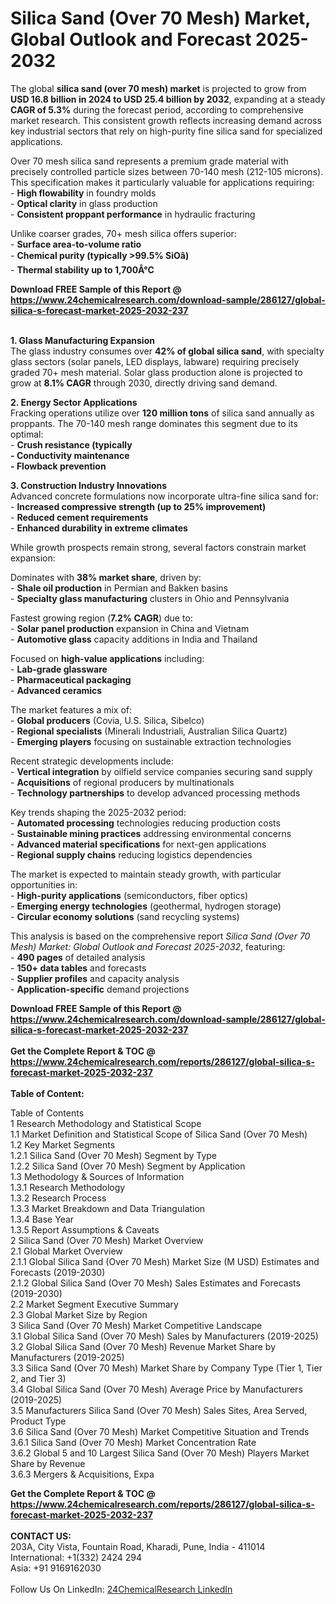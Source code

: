 <h1>Silica Sand (Over 70 Mesh) Market, Global Outlook and Forecast 2025-2032</h1><p>The global <strong>silica sand (over 70 mesh) market</strong> is projected to grow from <strong>USD 16.8 billion in 2024 to USD 25.4 billion by 2032</strong>, expanding at a steady <strong>CAGR of 5.3%</strong> during the forecast period, according to comprehensive market research. This consistent growth reflects increasing demand across key industrial sectors that rely on high-purity fine silica sand for specialized applications.</p><p>Over 70 mesh silica sand represents a premium grade material with precisely controlled particle sizes between 70-140 mesh (212-105 microns). This specification makes it particularly valuable for applications requiring:<br>
- <strong>High flowability</strong> in foundry molds<br>
- <strong>Optical clarity</strong> in glass production<br>
- <strong>Consistent proppant performance</strong> in hydraulic fracturing</p><p>Unlike coarser grades, 70+ mesh silica offers superior:<br>
- <strong>Surface area-to-volume ratio</strong><br>
- <strong>Chemical purity (typically &gt;99.5% SiOâ)</strong><br>
- <strong>Thermal stability up to 1,700Â°C</strong></p><div><b>Download FREE Sample of this Report @ 
            <a href="https://www.24chemicalresearch.com/download-sample/286127/global-silica-s-forecast-market-2025-2032-237">
            https://www.24chemicalresearch.com/download-sample/286127/global-silica-s-forecast-market-2025-2032-237</a></b></div><br><p><strong>1. Glass Manufacturing Expansion</strong><br>
The glass industry consumes over <strong>42% of global silica sand</strong>, with specialty glass sectors (solar panels, LED displays, labware) requiring precisely graded 70+ mesh material. Solar glass production alone is projected to grow at <strong>8.1% CAGR</strong> through 2030, directly driving sand demand.</p><p><strong>2. Energy Sector Applications</strong><br>
Fracking operations utilize over <strong>120 million tons</strong> of silica sand annually as proppants. The 70-140 mesh range dominates this segment due to its optimal:<br>
- <strong>Crush resistance (typically <br>
- <strong>Conductivity maintenance</strong><br>
- <strong>Flowback prevention</strong></strong></p><p><strong>3. Construction Industry Innovations</strong><br>
Advanced concrete formulations now incorporate ultra-fine silica sand for:<br>
- <strong>Increased compressive strength (up to 25% improvement)</strong><br>
- <strong>Reduced cement requirements</strong><br>
- <strong>Enhanced durability in extreme climates</strong></p><p>While growth prospects remain strong, several factors constrain market expansion:</p><p>Dominates with <strong>38% market share</strong>, driven by:<br>
- <strong>Shale oil production</strong> in Permian and Bakken basins<br>
- <strong>Specialty glass manufacturing</strong> clusters in Ohio and Pennsylvania</p><p>Fastest growing region (<strong>7.2% CAGR</strong>) due to:<br>
- <strong>Solar panel production</strong> expansion in China and Vietnam<br>
- <strong>Automotive glass</strong> capacity additions in India and Thailand</p><p>Focused on <strong>high-value applications</strong> including:<br>
- <strong>Lab-grade glassware</strong><br>
- <strong>Pharmaceutical packaging</strong><br>
- <strong>Advanced ceramics</strong></p><p>The market features a mix of:<br>
- <strong>Global producers</strong> (Covia, U.S. Silica, Sibelco)<br>
- <strong>Regional specialists</strong> (Minerali Industriali, Australian Silica Quartz)<br>
- <strong>Emerging players</strong> focusing on sustainable extraction technologies</p><p>Recent strategic developments include:<br>
- <strong>Vertical integration</strong> by oilfield service companies securing sand supply<br>
- <strong>Acquisitions</strong> of regional producers by multinationals<br>
- <strong>Technology partnerships</strong> to develop advanced processing methods</p><p>Key trends shaping the 2025-2032 period:<br>
- <strong>Automated processing</strong> technologies reducing production costs<br>
- <strong>Sustainable mining practices</strong> addressing environmental concerns<br>
- <strong>Advanced material specifications</strong> for next-gen applications<br>
- <strong>Regional supply chains</strong> reducing logistics dependencies</p><p>The market is expected to maintain steady growth, with particular opportunities in:<br>
- <strong>High-purity applications</strong> (semiconductors, fiber optics)<br>
- <strong>Emerging energy technologies</strong> (geothermal, hydrogen storage)<br>
- <strong>Circular economy solutions</strong> (sand recycling systems)</p><p>This analysis is based on the comprehensive report <em>Silica Sand (Over 70 Mesh) Market: Global Outlook and Forecast 2025-2032</em>, featuring:<br>
- <strong>490 pages</strong> of detailed analysis<br>
- <strong>150+ data tables</strong> and forecasts<br>
- <strong>Supplier profiles</strong> and capacity analysis<br>
- <strong>Application-specific</strong> demand projections</p><div><b>Download FREE Sample of this Report @ 
            <a href="https://www.24chemicalresearch.com/download-sample/286127/global-silica-s-forecast-market-2025-2032-237">
            https://www.24chemicalresearch.com/download-sample/286127/global-silica-s-forecast-market-2025-2032-237</a></b></div><br><div><b>Get the Complete Report & TOC @ 
            <a href="https://www.24chemicalresearch.com/reports/286127/global-silica-s-forecast-market-2025-2032-237">
            https://www.24chemicalresearch.com/reports/286127/global-silica-s-forecast-market-2025-2032-237</a></b></div><br>
            <b>Table of Content:</b><p>Table of Contents<br />
1 Research Methodology and Statistical Scope<br />
1.1 Market Definition and Statistical Scope of Silica Sand (Over 70 Mesh)<br />
1.2 Key Market Segments<br />
1.2.1 Silica Sand (Over 70 Mesh) Segment by Type<br />
1.2.2 Silica Sand (Over 70 Mesh) Segment by Application<br />
1.3 Methodology & Sources of Information<br />
1.3.1 Research Methodology<br />
1.3.2 Research Process<br />
1.3.3 Market Breakdown and Data Triangulation<br />
1.3.4 Base Year<br />
1.3.5 Report Assumptions & Caveats<br />
2 Silica Sand (Over 70 Mesh) Market Overview<br />
2.1 Global Market Overview<br />
2.1.1 Global Silica Sand (Over 70 Mesh) Market Size (M USD) Estimates and Forecasts (2019-2030)<br />
2.1.2 Global Silica Sand (Over 70 Mesh) Sales Estimates and Forecasts (2019-2030)<br />
2.2 Market Segment Executive Summary<br />
2.3 Global Market Size by Region<br />
3 Silica Sand (Over 70 Mesh) Market Competitive Landscape<br />
3.1 Global Silica Sand (Over 70 Mesh) Sales by Manufacturers (2019-2025)<br />
3.2 Global Silica Sand (Over 70 Mesh) Revenue Market Share by Manufacturers (2019-2025)<br />
3.3 Silica Sand (Over 70 Mesh) Market Share by Company Type (Tier 1, Tier 2, and Tier 3)<br />
3.4 Global Silica Sand (Over 70 Mesh) Average Price by Manufacturers (2019-2025)<br />
3.5 Manufacturers Silica Sand (Over 70 Mesh) Sales Sites, Area Served, Product Type<br />
3.6 Silica Sand (Over 70 Mesh) Market Competitive Situation and Trends<br />
3.6.1 Silica Sand (Over 70 Mesh) Market Concentration Rate<br />
3.6.2 Global 5 and 10 Largest Silica Sand (Over 70 Mesh) Players Market Share by Revenue<br />
3.6.3 Mergers & Acquisitions, Expa</p><div><b>Get the Complete Report & TOC @ 
            <a href="https://www.24chemicalresearch.com/reports/286127/global-silica-s-forecast-market-2025-2032-237">
            https://www.24chemicalresearch.com/reports/286127/global-silica-s-forecast-market-2025-2032-237</a></b></div><br><b>CONTACT US:</b><br>
            203A, City Vista, Fountain Road, Kharadi, Pune, India - 411014<br>
            International: +1(332) 2424 294<br>
            Asia: +91 9169162030 <br><br>
            Follow Us On LinkedIn: <a href="https://www.linkedin.com/company/24chemicalresearch/">24ChemicalResearch LinkedIn</a>
